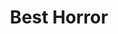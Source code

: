 ---
title: "Best Horror"
edition: 2008
film: the-strangers.md
image: https://m.media-amazon.com/images/M/MV5BMjE1NjE0ODQtY2Q5MC00ODAwLTg4YjItMmU4ZGI1MjM3NGY4XkEyXkFqcGdeQXVyNjQ4ODE4MzQ@._V1_.jpg
type: award
weight: 17
---